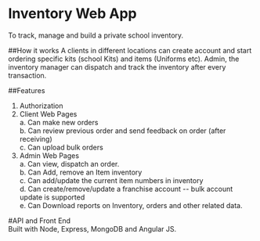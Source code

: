 # Inventory Web App
To track, manage and build a private school inventory.

##How it works 
A clients in different locations can create account and start ordering specific kits (school Kits) and items (Uniforms etc). Admin, the inventory manager can dispatch and track the inventory after every transaction.

##Features
1. Authorization 
2. Client Web Pages <br>
      a. Can make new orders<br>
      b. Can review previous order and send feedback on order (after receiving)<br>
      c. Can upload bulk orders<br>
3. Admin Web Pages <br>
      a. Can view, dispatch an order.<br>
      b. Can Add, remove an Item inventory<br>
      c. Can add/update the current item numbers in inventory<br>
      d. Can create/remove/update a franchise account -- bulk account update is supported<br>
      e. Can Download reports on Inventory, orders and other related data.<br>

#API and Front End <br>
Built with Node, Express, MongoDB and Angular JS. 

